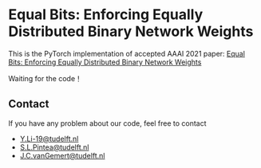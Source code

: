 # Equal Bits: Enforcing Equally Distributed Binary Network Weights
This is the PyTorch implementation of accepted AAAI 2021 paper: [Equal Bits: Enforcing Equally Distributed Binary Network Weights](https://arxiv.org/submit/4057174/view)


Waiting for the code！



## Contact
If you have any problem about our code, feel free to contact

 - Y.Li-19@tudelft.nl
 - S.L.Pintea@tudelft.nl
 - J.C.vanGemert@tudelft.nl


